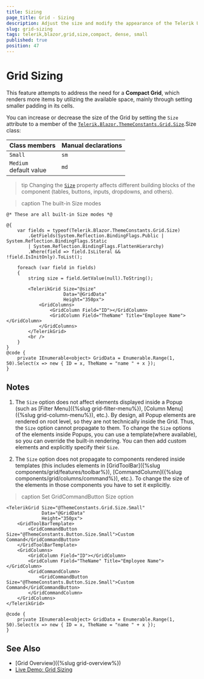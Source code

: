 ```yaml
---
title: Sizing
page_title: Grid - Sizing
description: Adjust the size and modify the appearance of the Telerik UI for Blazor Grid.
slug: grid-sizing
tags: telerik,blazor,grid,size,compact, dense, small
published: true
position: 47
---
```


# Grid Sizing

This feature attempts to address the need for a **Compact Grid**, which renders more items by utilizing the available space, mainly through setting smaller padding in its cells.

You can increase or decrease the size of the Grid by setting the `Size` attribute to a member of the [`Telerik.Blazor.ThemeConstants.Grid.Size`](https://docs.telerik.com/blazor-ui/api/Telerik.Blazor.ThemeConstants.Grid.Size).Size class:

| Class members | Manual declarations |
|------------|--------|
|`Small`|`sm`|
|`Medium` <br /> default value|`md`|

>tip Changing the [`Size`](#size) property affects different building blocks of the component (tables, buttons, inputs, dropdowns, and others). 

>caption The built-in Size modes

```CSHTML
@* These are all built-in Size modes *@

@{ 
    var fields = typeof(Telerik.Blazor.ThemeConstants.Grid.Size)
        .GetFields(System.Reflection.BindingFlags.Public | System.Reflection.BindingFlags.Static
        | System.Reflection.BindingFlags.FlattenHierarchy)
        .Where(field => field.IsLiteral && !field.IsInitOnly).ToList();

    foreach (var field in fields)
    {
        string size = field.GetValue(null).ToString();

        <TelerikGrid Size="@size"
					 Data="@GridData"
			 	     Height="350px">
            <GridColumns>
                <GridColumn Field="ID"></GridColumn>
                <GridColumn Field="TheName" Title="Employee Name"></GridColumn>
            </GridColumns>
        </TelerikGrid>
        <br />
    }
}
@code {
    private IEnumerable<object> GridData = Enumerable.Range(1, 50).Select(x => new { ID = x, TheName = "name " + x });
}
```

## Notes

1. The `Size` option does not affect elements displayed inside a Popup (such as [Filter Menu]({%slug grid-filter-menu%}), [Column Menu]({%slug grid-column-menu%}), etc.). By design, all Popup elements are rendered on root level, so they are not technically inside the Grid. Thus, the `Size` option cannot propagate to them. Тo change the `Size` options of the elements inside Popups, you can use a template(where available), so you can override the built-in rendering. You can then add custom elements and explicitly specify their `Size`.

1. The `Size` option does not propagate to components rendered inside templates (this includes elements in [GridToolBar]({%slug components/grid/features/toolbar%}), [CommandColumn]({%slug components/grid/columns/command%}), etc.). To change the size of the elements in those components you have to set it explicitly.

>caption Set GridCommandButton Size option

```CSHTML
<TelerikGrid Size="@ThemeConstants.Grid.Size.Small"
             Data="@GridData"
			 Height="350px">
    <GridToolBarTemplate>
        <GridCommandButton Size="@ThemeConstants.Button.Size.Small">Custom Command</GridCommandButton>
    </GridToolBarTemplate>
	<GridColumns>
		<GridColumn Field="ID"></GridColumn>
		<GridColumn Field="TheName" Title="Employee Name"></GridColumn>
        <GridCommandColumn>
            <GridCommandButton Size="@ThemeConstants.Button.Size.Small">Custom Command</GridCommandButton>
        </GridCommandColumn>
	</GridColumns>
</TelerikGrid>

@code {
	private IEnumerable<object> GridData = Enumerable.Range(1, 50).Select(x => new { ID = x, TheName = "name " + x });
}
```

## See Also

  * [Grid Overview]({%slug grid-overview%})
  * [Live Demo: Grid Sizing](https://demos.telerik.com/blazor-ui/grid/sizing)